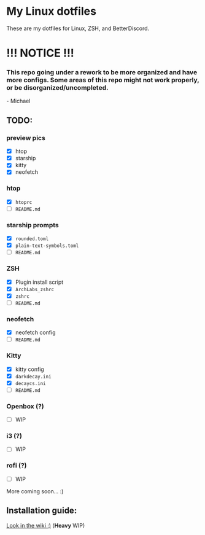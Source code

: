 # My Linux dotfiles
These are my dotfiles for Linux, ZSH, and BetterDiscord.

# !!! NOTICE !!!
### This repo going under a rework to be more organized and have more configs. Some areas of this repo might not work properly, or be disorganized/uncompleted. 
\- Michael

## TODO:
### preview pics
- [x] htop
- [x] starship
- [x] kitty
- [x] neofetch

### htop
- [x] `htoprc`
- [ ] `README.md` 

### starship prompts
- [x] `rounded.toml`
- [x] `plain-text-symbols.toml`
- [ ] `README.md` 

### ZSH 
- [x] Plugin install script
- [x] `ArchLabs_zshrc`
- [x] `zshrc`
- [ ] `README.md` 

### neofetch
- [x] neofetch config
- [ ] `README.md` 
### Kitty
- [x] kitty config
- [x] `darkdecay.ini`
- [x] `decaycs.ini` 
- [ ] `README.md` 

### Openbox (?)
- [ ] WIP

### i3 (?)
- [ ] WIP

### rofi (?)
- [ ] WIP

More coming soon... :)

## Installation guide: 
[Look in the wiki :)](https://github.com/michaelScopic/dotfiles/wiki) (**Heavy** WIP)


